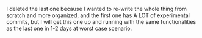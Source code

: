 I deleted the last one because I wanted to re-write the whole thing from scratch and more organized, and the first one has A LOT of experimental commits, but I will get this one up and running with the same functionalities as the last one in 1-2 days at worst case scenario.

